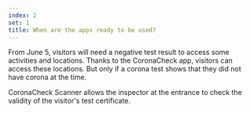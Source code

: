 ```yaml
---
index: 2
set: 1
title: When are the apps ready to be used? 
---
```

From June 5, visitors will need a negative test result to access some activities and locations. Thanks to the CoronaCheck app, visitors can access these locations. But only if a corona test shows that they did not have corona at the time.

CoronaCheck Scanner allows the inspector at the entrance to check the validity of the visitor's test certificate.
